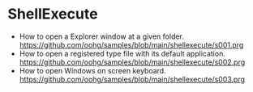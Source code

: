 # ShellExecute

* How to open a Explorer window at a given folder.<br>
https://github.com/oohg/samples/blob/main/shellexecute/s001.prg
* How to open a registered type file with its default application.<br>
https://github.com/oohg/samples/blob/main/shellexecute/s002.prg
* How to open Windows on screen keyboard.<br>
https://github.com/oohg/samples/blob/main/shellexecute/s003.prg
